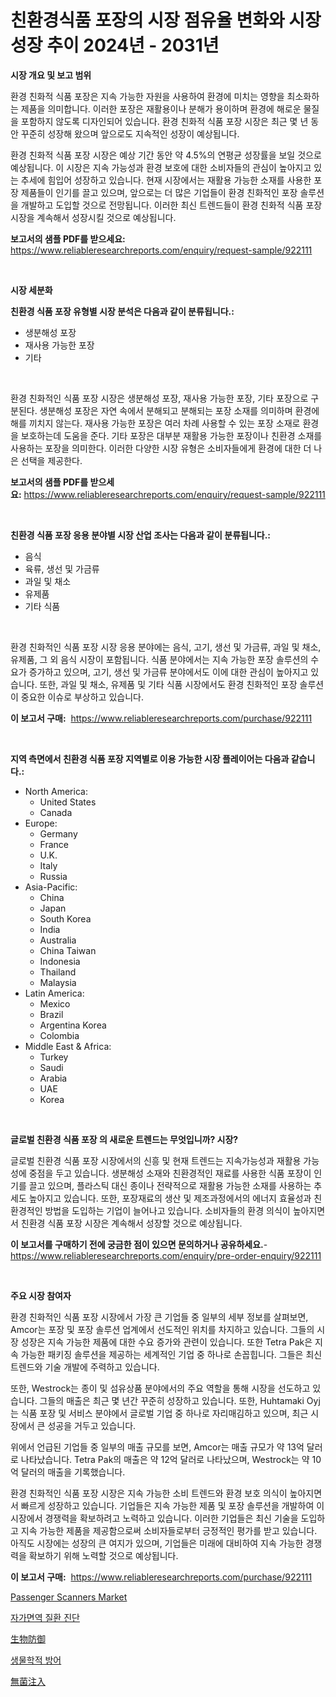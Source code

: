 <p><h1>친환경식품 포장의 시장 점유율 변화와 시장 성장 추이 2024년 - 2031년</h1></p><p><strong>시장 개요 및 보고 범위</strong></p>
<p><p>환경 친화적 식품 포장은 지속 가능한 자원을 사용하여 환경에 미치는 영향을 최소화하는 제품을 의미합니다. 이러한 포장은 재활용이나 분해가 용이하며 환경에 해로운 물질을 포함하지 않도록 디자인되어 있습니다. 환경 친화적 식품 포장 시장은 최근 몇 년 동안 꾸준히 성장해 왔으며 앞으로도 지속적인 성장이 예상됩니다. </p><p>환경 친화적 식품 포장 시장은 예상 기간 동안 약 4.5%의 연평균 성장률을 보일 것으로 예상됩니다. 이 시장은 지속 가능성과 환경 보호에 대한 소비자들의 관심이 높아지고 있는 추세에 힘입어 성장하고 있습니다. 현재 시장에서는 재활용 가능한 소재를 사용한 포장 제품들이 인기를 끌고 있으며, 앞으로는 더 많은 기업들이 환경 친화적인 포장 솔루션을 개발하고 도입할 것으로 전망됩니다. 이러한 최신 트렌드들이 환경 친화적 식품 포장 시장을 계속해서 성장시킬 것으로 예상됩니다.</p></p>
<p><strong>보고서의 샘플 PDF를 받으세요:</strong> <a href="https://www.reliableresearchreports.com/enquiry/request-sample/922111">https://www.reliableresearchreports.com/enquiry/request-sample/922111</a></p>
<p>&nbsp;</p>
<p><strong>시장 세분화</strong></p>
<p><strong>친환경 식품 포장 유형별 시장 분석은 다음과 같이 분류됩니다.:</strong></p>
<p><ul><li>생분해성 포장</li><li>재사용 가능한 포장</li><li>기타</li></ul></p>
<p>&nbsp;</p>
<p><p>환경 친화적인 식품 포장 시장은 생분해성 포장, 재사용 가능한 포장, 기타 포장으로 구분된다. 생분해성 포장은 자연 속에서 분해되고 분해되는 포장 소재를 의미하며 환경에 해를 끼치지 않는다. 재사용 가능한 포장은 여러 차례 사용할 수 있는 포장 소재로 환경을 보호하는데 도움을 준다. 기타 포장은 대부분 재활용 가능한 포장이나 친환경 소재를 사용하는 포장을 의미한다. 이러한 다양한 시장 유형은 소비자들에게 환경에 대한 더 나은 선택을 제공한다.</p></p>
<p><strong>보고서의 샘플 PDF를 받으세요:</strong>&nbsp;<a href="https://www.reliableresearchreports.com/enquiry/request-sample/922111">https://www.reliableresearchreports.com/enquiry/request-sample/922111</a></p>
<p>&nbsp;</p>
<p><strong> 친환경 식품 포장 응용 분야별 시장 산업 조사는 다음과 같이 분류됩니다.:</strong></p>
<p><ul><li>음식</li><li>육류, 생선 및 가금류</li><li>과일 및 채소</li><li>유제품</li><li>기타 식품</li></ul></p>
<p>&nbsp;</p>
<p><p>환경 친화적인 식품 포장 시장 응용 분야에는 음식, 고기, 생선 및 가금류, 과일 및 채소, 유제품, 그 외 음식 시장이 포함됩니다. 식품 분야에서는 지속 가능한 포장 솔루션의 수요가 증가하고 있으며, 고기, 생선 및 가금류 분야에서도 이에 대한 관심이 높아지고 있습니다. 또한, 과일 및 채소, 유제품 및 기타 식품 시장에서도 환경 친화적인 포장 솔루션이 중요한 이슈로 부상하고 있습니다.</p></p>
<p><strong>이 보고서 구매:</strong>&nbsp; <a href="https://www.reliableresearchreports.com/purchase/922111">https://www.reliableresearchreports.com/purchase/922111</a></p>
<p>&nbsp;</p>
<p><strong>지역 측면에서 친환경 식품 포장 지역별로 이용 가능한 시장 플레이어는 다음과 같습니다.:</strong></p>
<p><ul>
    <li>
        North America:
        <ul>
            <li>United States</li>
            <li>Canada</li>
        </ul>
    </li>
    <li>
        Europe:
        <ul>
            <li>Germany</li>
            <li>France</li>
            <li>U.K.</li>
            <li>Italy</li>
            <li>Russia</li>
        </ul>
    </li>
    <li>
        Asia-Pacific:
        <ul>
            <li>China</li>
            <li>Japan</li>
            <li>South Korea</li>
            <li>India</li>
            <li>Australia</li>
            <li>China Taiwan</li>
            <li>Indonesia</li>
            <li>Thailand</li>
            <li>Malaysia</li>
        </ul>
    </li>
    <li>
        Latin America:
        <ul>
            <li>Mexico</li>
            <li>Brazil</li>
            <li>Argentina Korea</li>
            <li>Colombia</li>
        </ul>
    </li>
    <li>
        Middle East & Africa:
        <ul>
            <li>Turkey</li>
            <li>Saudi</li>
            <li>Arabia</li>
            <li>UAE</li>
            <li>Korea</li>
        </ul>
    </li>
    </ul></p>
<p>&nbsp;</p>
<p><strong>글로벌 친환경 식품 포장 의 새로운 트렌드는 무엇입니까? 시장?</strong></p>
<p><p>글로벌 친환경 식품 포장 시장에서의 신흥 및 현재 트렌드는 지속가능성과 재활용 가능성에 중점을 두고 있습니다. 생분해성 소재와 친환경적인 재료를 사용한 식품 포장이 인기를 끌고 있으며, 플라스틱 대신 종이나 전략적으로 재활용 가능한 소재를 사용하는 추세도 높아지고 있습니다. 또한, 포장재료의 생산 및 제조과정에서의 에너지 효율성과 친환경적인 방법을 도입하는 기업이 늘어나고 있습니다. 소비자들의 환경 의식이 높아지면서 친환경 식품 포장 시장은 계속해서 성장할 것으로 예상됩니다.</p></p>
<p><strong>이 보고서를 구매하기 전에 궁금한 점이 있으면 문의하거나 공유하세요.</strong>- <a href="https://www.reliableresearchreports.com/enquiry/pre-order-enquiry/922111">https://www.reliableresearchreports.com/enquiry/pre-order-enquiry/922111</a></p>
<p>&nbsp;</p>
<p><strong>주요 시장 참여자</strong></p>
<p><p>환경 친화적인 식품 포장 시장에서 가장 큰 기업들 중 일부의 세부 정보를 살펴보면, Amcor는 포장 및 포장 솔루션 업계에서 선도적인 위치를 차지하고 있습니다. 그들의 시장 성장은 지속 가능한 제품에 대한 수요 증가와 관련이 있습니다. 또한 Tetra Pak은 지속 가능한 패키징 솔루션을 제공하는 세계적인 기업 중 하나로 손꼽힙니다. 그들은 최신 트렌드와 기술 개발에 주력하고 있습니다.</p><p>또한, Westrock는 종이 및 섬유상품 분야에서의 주요 역할을 통해 시장을 선도하고 있습니다. 그들의 매출은 최근 몇 년간 꾸준히 성장하고 있습니다. 또한, Huhtamaki Oyj는 식품 포장 및 서비스 분야에서 글로벌 기업 중 하나로 자리매김하고 있으며, 최근 시장에서 큰 성공을 거두고 있습니다.</p><p>위에서 언급된 기업들 중 일부의 매출 규모를 보면, Amcor는 매출 규모가 약 13억 달러로 나타났습니다. Tetra Pak의 매출은 약 12억 달러로 나타났으며, Westrock는 약 10억 달러의 매출을 기록했습니다.</p><p>환경 친화적인 식품 포장 시장은 지속 가능한 소비 트렌드와 환경 보호 의식이 높아지면서 빠르게 성장하고 있습니다. 기업들은 지속 가능한 제품 및 포장 솔루션을 개발하여 이 시장에서 경쟁력을 확보하려고 노력하고 있습니다. 이러한 기업들은 최신 기술을 도입하고 지속 가능한 제품을 제공함으로써 소비자들로부터 긍정적인 평가를 받고 있습니다. 아직도 시장에는 성장의 큰 여지가 있으며, 기업들은 미래에 대비하여 지속 가능한 경쟁력을 확보하기 위해 노력할 것으로 예상됩니다.</p></p>
<p><strong>이 보고서 구매:</strong>&nbsp;&nbsp;<a href="https://www.reliableresearchreports.com/purchase/922111">https://www.reliableresearchreports.com/purchase/922111</a></p>
<p><p><a href="https://issuu.com/reportprime-2/docs/passenger-scanners-market-size-2030.pptx">Passenger Scanners Market</a></p><p><a href="https://github.com/sougarounis/Market-Research-Report-List-2/blob/main/3823179182456.md">자가면역 질환 진단</a></p><p><a href="https://github.com/lababdou/Market-Research-Report-List-2/blob/main/9053435182460.md">生物防御</a></p><p><a href="https://github.com/laholand/Market-Research-Report-List-2/blob/main/8795802182455.md">생물학적 방어</a></p><p><a href="https://github.com/mohamedbakry57/Market-Research-Report-List-2/blob/main/5032113182459.md">無菌注入</a></p></p>
